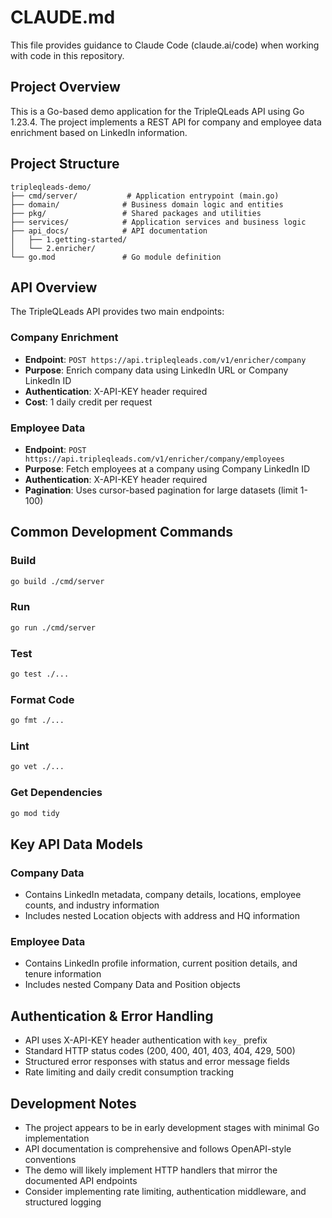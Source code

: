 # CLAUDE.md

This file provides guidance to Claude Code (claude.ai/code) when working with code in this repository.

## Project Overview

This is a Go-based demo application for the TripleQLeads API using Go 1.23.4. The project implements a REST API for company and employee data enrichment based on LinkedIn information.

## Project Structure

```
tripleqleads-demo/
├── cmd/server/           # Application entrypoint (main.go)
├── domain/              # Business domain logic and entities
├── pkg/                 # Shared packages and utilities
├── services/            # Application services and business logic
├── api_docs/            # API documentation
│   ├── 1.getting-started/
│   └── 2.enricher/
└── go.mod               # Go module definition
```

## API Overview

The TripleQLeads API provides two main endpoints:

### Company Enrichment
- **Endpoint**: `POST https://api.tripleqleads.com/v1/enricher/company`
- **Purpose**: Enrich company data using LinkedIn URL or Company LinkedIn ID
- **Authentication**: X-API-KEY header required
- **Cost**: 1 daily credit per request

### Employee Data
- **Endpoint**: `POST https://api.tripleqleads.com/v1/enricher/company/employees`
- **Purpose**: Fetch employees at a company using Company LinkedIn ID
- **Authentication**: X-API-KEY header required
- **Pagination**: Uses cursor-based pagination for large datasets (limit 1-100)

## Common Development Commands

### Build
```bash
go build ./cmd/server
```

### Run
```bash
go run ./cmd/server
```

### Test
```bash
go test ./...
```

### Format Code
```bash
go fmt ./...
```

### Lint
```bash
go vet ./...
```

### Get Dependencies
```bash
go mod tidy
```

## Key API Data Models

### Company Data
- Contains LinkedIn metadata, company details, locations, employee counts, and industry information
- Includes nested Location objects with address and HQ information

### Employee Data
- Contains LinkedIn profile information, current position details, and tenure information
- Includes nested Company Data and Position objects

## Authentication & Error Handling

- API uses X-API-KEY header authentication with `key_` prefix
- Standard HTTP status codes (200, 400, 401, 403, 404, 429, 500)
- Structured error responses with status and error message fields
- Rate limiting and daily credit consumption tracking

## Development Notes

- The project appears to be in early development stages with minimal Go implementation
- API documentation is comprehensive and follows OpenAPI-style conventions
- The demo will likely implement HTTP handlers that mirror the documented API endpoints
- Consider implementing rate limiting, authentication middleware, and structured logging